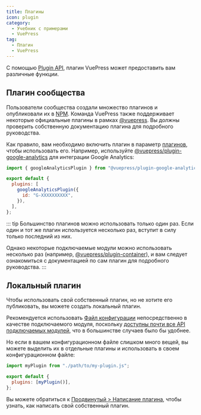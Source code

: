 ```yaml
---
title: Плагины
icon: plugin
category:
  - Учебник с примерами
  - VuePress
tag:
  - Плагин
  - VuePress
---
```


С помощью [Plugin API](https://v2.vuepress.vuejs.org/reference/plugin-api.md), плагин VuePress может предоставить вам различные функции.

## Плагин сообщества

Пользователи сообщества создали множество плагинов и опубликовали их в [NPM](https://www.npmjs.com/search?q=keywords:vuepress-plugin). Команда VuePress также поддерживает некоторые официальные плагины в рамках [@vuepress](https://www.npmjs.com/search?q=%40vuepress%20keywords%3Aplugin). Вы должны проверить собственную документацию плагина для подробного руководства.

Как правило, вам необходимо включить плагин в параметр [плагинов](https://v2.vuepress.vuejs.org/reference/config.html#plugins), чтобы использовать его. Например, используйте [@vuepress/plugin-google-analytics](https://v2.vuepress.vuejs.org/reference/plugin/google-analytics.html) для интеграции Google Analytics:

```js
import { googleAnalyticsPlugin } from "@vuepress/plugin-google-analytics";

export default {
  plugins: [
    googleAnalyticsPlugin({
      id: "G-XXXXXXXXXX",
    }),
  ],
};
```

::: tip
Большинство плагинов можно использовать только один раз. Если один и тот же плагин используется несколько раз, вступит в силу только последний из них.

Однако некоторые подключаемые модули можно использовать несколько раз (например, [@vuepress/plugin-container](https://v2.vuepress.vuejs.org/reference/plugin/container.html)), и вам следует ознакомиться с документацией по сам плагин для подробного руководства.
:::

## Локальный плагин

Чтобы использовать свой собственный плагин, но не хотите его публиковать, вы можете создать локальный плагин.

Рекомендуется использовать [Файл конфигурации](./config.md#config-file) непосредственно в качестве подключаемого модуля, поскольку [доступны почти все API подключаемых модулей](https://v2.vuepress.vuejs.org/reference/config.html#plugin-api), что в большинстве случаев было бы удобнее.

Но если в вашем конфигурационном файле слишком много вещей, вы можете выделить их в отдельные плагины и использовать в своем конфигурационном файле:

```js
import myPlugin from "./path/to/my-plugin.js";

export default {
  plugins: [myPlugin()],
};
```

Вы можете обратиться к [Продвинутый > Написание плагина](https://v2.vuepress.vuejs.org/advanced/plugin.html), чтобы узнать, как написать свой собственный плагин.

